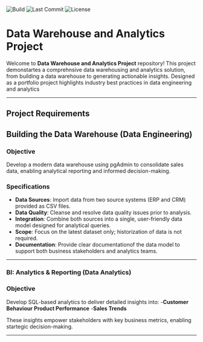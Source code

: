 ![Build](https://github.com/nirajpatil02/sql-data-warehouse-project/actions/workflows/sql-check.yml/badge.svg)
![Last Commit](https://img.shields.io/github/last-commit/nirajpatil02/sql-data-warehouse-project)
![License](https://img.shields.io/github/license/nirajpatil02/sql-data-warehouse-project)


# Data Warehouse and Analytics Project

Welcome to **Data Warehouse and Analytics Project** repository!
This project demonstartes a comprehnsive data warehousing and analytics solution, from building a data warehouse to generating actionable insights. Designed as a portfolio project highlights industry best practices in data engineering and analytics

---

## Project Requirements

## Building the Data Warehouse (Data Engineering)

### Objective
Develop a modern data warehouse using pgAdmin to consolidate sales data, enabling analytical reporting and informed decision-making.

### Specifications
- **Data Sources**: Import data from two source systems (ERP and CRM) provided as CSV files.
- **Data Quality**: Cleanse and resolve data quality issues prior to analysis.
- **Integration**: Combine both sources into a single, user-friendly data model designed for analytical queries.
- **Scope**: Focus on the latest dataset only; historization of data is not required.
- **Documentation**: Provide clear documentationof the data model to support both business stakeholders and analytics teams.

---

### BI: Analytics & Reporting (Data Analytics)

### Objective
Develop SQL-based analytics to deliver detailed insights into:
-**Customer Behaviour**
**Product Performance**
-**Sales Trends**

These insights empower stakeholders with key business metrics, enabling startegic decision-making.

---


